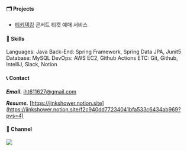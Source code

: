 #### 🗂️ Projects 
- [티키텍킹](https://github.com/lay-down-coding/tickitecking) 콘서트 티켓 예매 서비스

#### 🔨 Skills
Languages: Java
Back-End: Spring Framework, Spring Data JPA, Junit5
Database: MySQL
DevOps: AWS EC2, Github Actions
ETC: Git, Github, IntelliJ, Slack, Notion


#### 📞 Contact
***Email.*** [iht611627@gmail.com](iht611627@gmail.com) &nbsp;

***Resume.*** [https://jinkshower.notion.site](https://jinkshower.notion.site/f2c940dd77234041bfa533c6434ab969?pvs=4)


#### 📮 Channel
<a href="https://jinkshower.github.io/" target="_blank"><img src="https://img.shields.io/badge/Blog-FF7200?style=for-the-badge&logo=bloglovin&logoColor=white"/></a>
